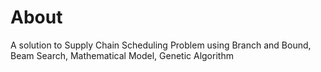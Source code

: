 # About
A solution to Supply Chain Scheduling Problem using Branch and Bound, Beam Search, Mathematical Model, Genetic Algorithm